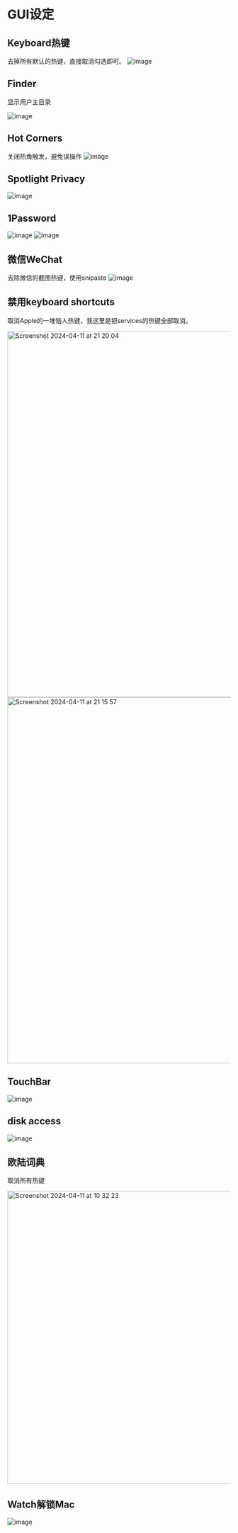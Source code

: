 # GUI设定

## Keyboard热键

去掉所有默认的热键，直接取消勾选即可。
![image](https://github.com/user-attachments/assets/6597aac6-ea74-4835-a8f0-2e24eeb5f0e4)


## Finder

显示用户主目录

![image](https://github.com/user-attachments/assets/f6084759-3fc8-41e3-8414-ce054e137071)



## Hot Corners
关闭热角触发，避免误操作
![image](https://github.com/user-attachments/assets/d85bacb8-08d6-4e55-a234-23dbbe475302)


## Spotlight Privacy
![image](https://user-images.githubusercontent.com/9245110/136816652-0b29f46f-f4d9-4cfb-a87a-7d33115d6645.png)


## 1Password
![image](https://github.com/alanhg/init-mac/assets/9245110/4fe55bb0-bbdc-4772-8743-3c3f0c25103d)
![image](https://github.com/alanhg/init-mac/assets/9245110/ea779a4d-24dc-4a09-8840-bf02edd90da6)


## 微信WeChat
去除微信的截图热键，使用snipaste
![image](https://github.com/user-attachments/assets/e1f9a5bd-36fc-49b3-8b3c-11fdb5ab1aa2)


## 禁用keyboard shortcuts
取消Apple的一堆恼人热键，我这里是把services的热键全部取消。

<img width="827" alt="Screenshot 2024-04-11 at 21 20 04" src="https://github.com/alanhg/init-mac/assets/9245110/2fe4f49e-efb5-41f5-9199-ae8e32b40fa1">

<img width="827" alt="Screenshot 2024-04-11 at 21 15 57" src="https://github.com/alanhg/init-mac/assets/9245110/2bc3e43b-e2e2-4bb8-a3ee-40d34c730cbd">


## TouchBar
![image](https://user-images.githubusercontent.com/9245110/143243028-4b237764-7cf5-4327-9a5f-46375a81c583.png)

## disk access
![image](https://user-images.githubusercontent.com/9245110/143265647-de01ac67-2282-4da0-a2f7-3e38fb35eb88.png)


## 欧陆词典

取消所有热键

<img width="662" alt="Screenshot 2024-04-11 at 10 32 23" src="https://github.com/alanhg/init-mac/assets/9245110/98f9122d-c48e-4e7b-9467-278ae3214b4d">

## Watch解锁Mac
![image](https://github.com/user-attachments/assets/1124a3aa-9680-4bbe-9f94-c144277486c7)

